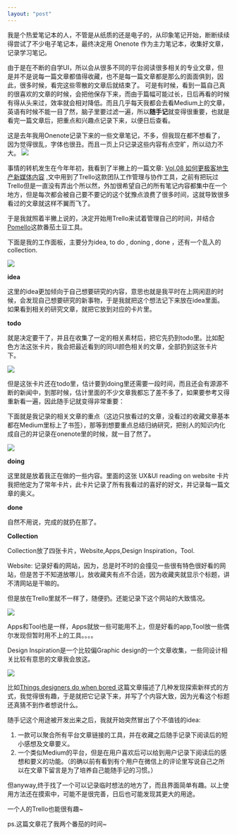 ```yaml
---
layout: "post"
---
```


我是个热爱笔记本的人，不管是从纸质的还是电子的，从印象笔记开始，断断续续得尝试了不少电子笔记本，最终决定用 Onenote 作为主力笔记本，收集好文章，记录学习笔记。 

由于是在不断的自学UI，所以会从很多不同的平台阅读很多相关的专业文章，但是并不是说每一篇文章都值得收藏，也不是每一篇文章都是那么的面面俱到，因此，很多时候，看完这些零散的文章后就结束了。 可是有时候，看到一篇自己真的很喜欢的文章的时候，会把他保存下来，而由于篇幅可能过长，日后再看的时候有得从头来过，效率就会相对降低。而且几乎每天我都会去看Medium上的文章，英语有时候不能一目了然，脑子里要过滤一遍，所以**随手记**就变得很重要，也就是看完一篇文章后，把重点和兴趣点记录下来，以便日后查看。

这是去年我用Onenote记录下来的一些文章笔记，不多，但我现在都不想看了，因为觉得很乱，字体也很丑。而且一页上只记录这些内容有点空旷，所以动力不大。 
![](http://ob49cesbh.bkt.clouddn.com/2017-02-09-14866459633038.jpg)



事情的转机发生在今年年初，我看到了半撇上的一篇文章: [Vol.08 如何更极客地生产新媒体内容](http://learn.bpteach.com/open/course/8?utm_source=wechatda&utm_campaign=cnm-vol-04&utm_medium=social&utm_term=nmclass&utm_content=vol08-trello-workflow) ,文中用到了Trello这款团队工作管理与协作工具，之前有把玩过Trello但是一直没有弄出个所以然，外加很希望自己的所有笔记内容都集中在一个地方，但是每次都会被自己要不要记的这个犹豫点浪费了很多时间，这就导致很多看过的文章就这样不翼而飞了。

于是我就照着半撇上说的，决定开始用Trello来试着管理自己的时间，并结合[Pomello](http://www.pomelloapp.com)这款番茄土豆工具。 

下面是我的工作面板，主要分为idea, to do , doning , done ，还有一个乱入的collection. 

![](http://ob49cesbh.bkt.clouddn.com/2017-02-09-14866466114816.jpg)


**idea**

这里的idea更加倾向于自己想要研究的内容，意思也就是我平时在上网闲逛的时候，会发现自己想要研究的新事物，于是我就把这个想法记下来放在idea里面。 如果看到相关的研究文章，就把它放到对应的卡片里。 

**todo**

就是决定要干了，并且在收集了一定的相关素材后，把它先扔到todo里。比如配色方法这张卡片，我会把最近看到的同UI颜色相关的文章，全部扔到这张卡片下。

![](http://ob49cesbh.bkt.clouddn.com/2017-02-09-14866473097203.jpg)


但是这张卡片还在todo里，估计要到doing里还需要一段时间，而且还会有源源不断的新闻中，到那时候，估计里面的不少文章我都忘了差不多了，如果要参考又得重新看一遍，因此随手记就变得非常重要： 

下面就是我记录的相关文章的重点（这边只放看过的文章，没看过的收藏文章基本都在Medium里标上了书签），那等到想要重点总结归纳研究，把别人的知识内化成自己的并记录在onenote里的时候，就一目了然了。 

![](http://ob49cesbh.bkt.clouddn.com/2017-02-09-14866488116861.jpg)


**doing**

这里就是放着我正在做的一些内容。里面的这张 UX&UI reading on website 卡片我把他定为了常年卡片，此卡片记录了所有我看过的喜好的好文，并记录每一篇文章的奥义。

**done**

自然不用说，完成的就扔在那了。

**Collection**

Collection放了四张卡片，Website,Apps,Design Inspiration，Tool.

Website: 记录好看的网站，因为，总是时不时的会撞见一些很有特色很好看的网站，但是苦于不知道放哪儿，放收藏夹有点不合适，因为收藏夹就显示个标题，讲不清网站是干嘛的。

但是放在Trello里就不一样了，随便扔。还能记录下这个网站的大致情况。 

![](http://ob49cesbh.bkt.clouddn.com/2017-02-09-14866483109086.jpg)

Apps和Tool也是一样，Apps就放一些可能用不上，但是好看的app,Tool放一些偶尔发现但暂时用不上的工具。。。。

Design Inspiration是一个比较偏Graphic design的一个文章收集，一些同设计相关比较有意思的文章我会放这。

![](http://ob49cesbh.bkt.clouddn.com/2017-02-09-14866485787780.jpg)

比如[Things designers do when bored ](https://medium.com/@geometrieva/͡-͡-a-collection-of-things-designers-do-when-bored-26c9dec50954#.buo4wpjc0)这篇文章描述了几种发现探索新样式的方式，我觉得很有趣，于是就把它记录下来，并写了个内容大致，因为光看这个标题还真猜不到作者想说什么。 


随手记这个用途被开发出来之后，我就开始突然冒出了个不值钱的idea:

1. 一款可以聚合所有平台文章链接的工具，并在收藏之后随手记录下阅读后的短小感想及文章要义。
2. 一个类似Medium的平台，但是在用户喜欢后可以给到用户记录下阅读后的感想和要义的功能。（的确以前有看到有个用户在微信上的评论里写说自己之所以在文章下留言是为了培养自己能随手记的习惯。）

但anyway,终于找了一个可以记录临时想法的地方了，而且界面简单有趣。以上使用方法还在摸索中，可能不是很完善，日后也可能发现其更大的用途。

一个人的Trello也能很有趣~ 


ps.这篇文章花了我两个番茄的时间~



